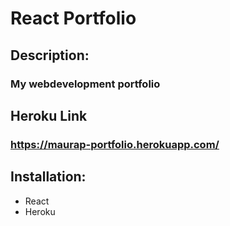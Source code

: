# React Portfolio 
## Description: 
### My webdevelopment portfolio 
## Heroku Link 
### https://maurap-portfolio.herokuapp.com/
## Installation: 
* React 
* Heroku 

